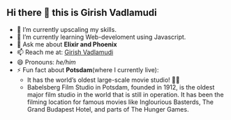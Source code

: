 ## Hi there 👋 this is **Girish Vadlamudi**

- 🔭 I’m currently upscaling my skills.
- 🌱 I’m currently learning Web-develoment using Javascript.
- 💬 Ask me about **Elixir and Phoenix**
- 📫 Reach me at: [Girish Vadlamudi](girish.vadlamudi@outlook.com)
- 😄 Pronouns: *he/him*
- ⚡ Fun fact about **Potsdam**(where I currently live):
    - It has the world’s oldest large-scale movie studio! 🏰🎥
    - Babelsberg Film Studio in Potsdam, founded in 1912, is the oldest major film studio in the world that is still in operation. It has been the filming location for famous movies like Inglourious Basterds, The Grand Budapest Hotel, and parts of The Hunger Games.

